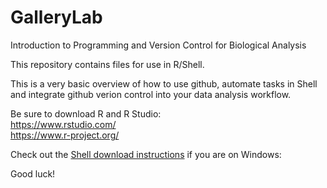 # GalleryLab
Introduction to Programming and Version Control for Biological Analysis

This repository contains files for use in R/Shell.

This is a very basic overview of how to use github, automate tasks in Shell and integrate github verion
control into your data analysis workflow.

Be sure to download R and R Studio:  
https://www.rstudio.com/  
https://www.r-project.org/  

Check out the [Shell download instructions](https://github.com/dawsonfairbanks/GalleryLab/blob/master/shell_tutorial/Shell_download_instructions.md) if you are on Windows:


Good luck!
